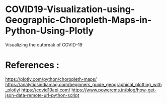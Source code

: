 # COVID19-Visualization-using-Geographic-Choropleth-Maps-in-Python-Using-Plotly
Visualizing the outbreak of COVID-19

# References :
https://plotly.com/python/choropleth-maps/
https://analyticsindiamag.com/beginners_guide_geographical_plotting_with_plotly/
https://covid19api.com/
https://www.powercms.in/blog/how-get-json-data-remote-url-python-script
